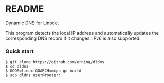 # README

Dynamic DNS for Linode.

This program detects the local IP address and automatically updates the
corresponding DNS record if it changes.  IPv6 is also supported.

### Quick start

```
$ git clone https://github.com/erning/dldns
$ cd dldns
$ GOOS=linux GOARCH=mips go build
$ scp dldns user@router:
```

